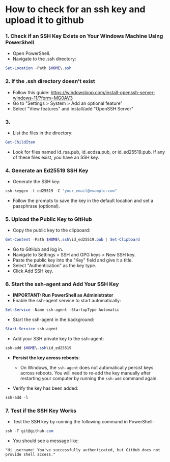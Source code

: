 # How to check for an ssh key and upload it to github

### 1. Check if an SSH Key Exists on Your Windows Machine Using PowerShell
- Open PowerShell.
- Navigate to the .ssh directory:

```powershell
Set-Location -Path $HOME\.ssh
```

### 2. If the .ssh directory doesn't exist
- Follow this guide: https://windowsloop.com/install-openssh-server-windows-11/?form=MG0AV3
- Go to "Settings > System > Add an optional feature"
- Select "View features" and install/add "OpenSSH Server"

### 3. 
- List the files in the directory:

```powershell
Get-ChildItem
```

- Look for files named id_rsa.pub, id_ecdsa.pub, or id_ed25519.pub. If any of these files exist, you have an SSH key.

### 4. Generate an Ed25519 SSH Key
- Generate the SSH key:

```powershell
ssh-keygen -t ed25519 -C "your_email@example.com"
```

- Follow the prompts to save the key in the default location and set a passphrase (optional).

### 5. Upload the Public Key to GitHub

- Copy the public key to the clipboard:

```powershell
Get-Content -Path $HOME\.ssh\id_ed25519.pub | Set-Clipboard
```

- Go to GitHub and log in.
- Navigate to Settings > SSH and GPG keys > New SSH key.
- Paste the public key into the "Key" field and give it a title.
- Select "Authentication" as the key type.
- Click Add SSH key.

### 6. Start the ssh-agent and Add Your SSH Key
- **IMPORTANT: Run PowerShell as Administrator**
- Enable the ssh-agent service to start automatically:

```powershell
Set-Service -Name ssh-agent -StartupType Automatic
```

- Start the ssh-agent in the background:

```powershell
Start-Service ssh-agent
```

- Add your SSH private key to the ssh-agent:

```powershell
ssh-add $HOME\.ssh\id_ed25519
```

- **Persist the key across reboots**:
  - On Windows, the `ssh-agent` does not automatically persist keys across reboots. You will need to re-add the key manually after restarting your computer by running the `ssh-add` command again.

- Verify the key has been added:

```powershell
ssh-add -l
```

### 7. Test if the SSH Key Works
- Test the SSH key by running the following command in PowerShell:

```powershell
ssh -T git@github.com
```

- You should see a message like:

```
"Hi username! You've successfully authenticated, but GitHub does not provide shell access."
```
